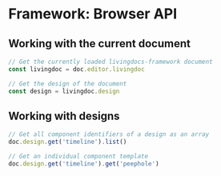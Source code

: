 # Framework: Browser API

## Working with the current document

```js
// Get the currently loaded livingdocs-framework document
const livingdoc = doc.editor.livingdoc

// Get the design of the document
const design = livingdoc.design
```


## Working with designs

```js
// Get all component identifiers of a design as an array
doc.design.get('timeline').list()

// Get an individual component template
doc.design.get('timeline').get('peephole')
```
